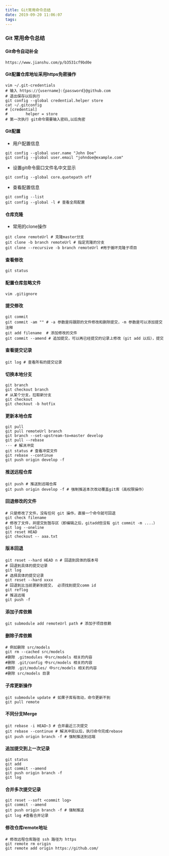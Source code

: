 ```yaml
---
title: Git常用命令总结
date: 2019-09-20 11:06:07
tags:
---
```


### Git 常用命令总结

#### Git命令自动补全

```shell
https://www.jianshu.com/p/b3531cf9bd0e
```

#### Git配置仓库地址采用https免密操作

```shell
vim ~/.git-credentials
# 输入 https://{username}:{password}@github.com
# 退出保存以后执行
git config --global credential.helper store
cat ~/.gitconfig
# [credential]
#        helper = store
# 第一次执行 git命令需要输入密码,以后免密
```

#### Git配置

- 用户配置信息

```shell
git config --global user.name "John Doe"
git config --global user.email "johndoe@example.com"
```

- 设置git命令窗口文件名中文显示

```shell
git config --global core.quotepath off
```

- 查看配置信息

```shell
git config --list
git config --global -l # 查看全局配置
```

#### 仓库克隆

- 常用的clone操作

```shell
git clone remoteUrl # 克隆master分支
git clone -b branch remoteUrl # 指定克隆的分支
git clone --recursive -b branch remoteUrl #用于循环克隆子项目
```

#### 查看修改

```shell
git status
```

#### 配置仓库忽略文件

```shell
vim .gitignore
```

#### 提交修改

```shell
git commit
git commit -am "" # -a 参数是将跟踪的文件修改和删除提交，-m 参数是可以添加提交注释
git add filename  # 添加修改的文件
git commit --amend # 追加提交，可以再已经提交的记录上修改（git add 以后），提交
```

#### 查看提交记录

```shell
git log # 查看所有的提交记录
```

#### 切换本地分支

```shell
git branch
git checkout branch
# 从某个分支，拉取新分支
git checkout
git checkout -b hotfix
```

#### 更新本地仓库

```shell
git pull
git pull remoteUrl branch
git branch --set-upstream-to=master develop
git pull --rebase
··· # 解决冲突
git status # 查看冲突文件
git rebase --continue
git push origin develop -f
```

#### 推送远程仓库

```shell
git push # 推送到远端仓库
git push origin develop -f # 强制推送本次改动覆盖git库（高权限操作）
```

#### 回退修改的文件

```shell
# 只是修改了文件，没有任何 git 操作，直接一个命令就可回退
git check filename
# 修改了文件，并提交到暂存区（即编辑之后，gitadd但没有 git commit -m ....）
git log --oneline
git reset HEAD
git checkout -- aaa.txt
```

#### 版本回退

```shell
git reset --hard HEAD n # 回退到具体的版本号
# 回退到具体的提交记录
git log
# 选择具体的提交记录
git reset --hard xxxx
# 回退到比当前更新到提交， 必须找到提交comm id
git reflog
# 推送远端
git push -f
```

#### 添加子库依赖

```shell
git submodule add remoteUrl path # 添加子项目依赖
```

#### 删除子库依赖

```shell
# 例如删除 src/models
git rm --cached src/models
#删除 .gitmodules 中src/models 相关的内容
#删除 .git/config 中src/models 相关的内容
#删除 .git/modules/ 中src/models 相关的内容
#删除 src/models 目录
```

#### 子库更新操作

```shell
git submodule update # 如果子库有改动，命令更新不到
git pull remote
```

#### 不同分支Merge

```shell
git rebase -i HEAD~3 # 合并最近三次提交
git rebase --continue # 解决冲突以后，执行命令完成rebase
git push origin branch -f # 强制推送到远端
```

#### 追加提交到上一次记录

```shell
git status
git add
git commit --amend
git push origin branch -f
git log
```

#### 合并多次提交记录

```shell
git reset --soft <commit log>
git commit --amend
git push origin branch -f # 强制推送
git log #查看合并记录
```

#### 修改仓库remote地址

```shell
# 修改远程仓库路径 ssh 路径为 https
git remote rm origin
git remote add origin https://github.com/
```
